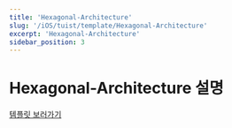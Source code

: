 ```yaml
---
title: 'Hexagonal-Architecture'
slug: '/iOS/tuist/template/Hexagonal-Architecture'
excerpt: 'Hexagonal-Architecture'
sidebar_position: 3
---
```


# Hexagonal-Architecture 설명

[템플릿 보러가기](https://github.com/jjunhaa0211/Tuist-Junha/tree/main/Hexagonal-Architecture)